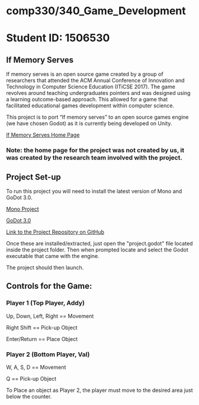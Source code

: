 # comp330/340_Game_Development
# Student ID: 1506530

## If Memory Serves

If memory serves is an open source game created by a group of researchers that attended the ACM Annual Conference of Innovation and Technology in Computer Science Education (ITiCSE 2017). The game revolves around teaching undergraduates pointers and was designed using a learning outcome-based approach. This allowed for a game that facilitated educational games development within computer science. 

This project is to port “If memory serves” to an open source games engine (we have chosen Godot) as it is currently being developed on Unity.


[If Memory Serves Home Page](http://ifmemoryserves.org/index.html)
### Note: the home page for the project was not created by us, it was created by the research team involved with the project.

## Project Set-up

To run this project you will need to install the latest version of Mono and GoDot 3.0.

[Mono Project](https://www.mono-project.com/download/stable/)

[GoDot 3.0](https://godotengine.org/download/windows)

[Link to the Project Repository on GitHub](https://github.com/James120393/Godot-Porting-Project/tree/master)

Once these are installed/extracted, just open the "project.godot" file located inside the project folder. 
Then when prompted locate and select the Godot executable that came with the engine.

The project should then launch.


## Controls for the Game:

### Player 1 (Top Player, Addy)

Up, Down, Left, Right  == Movement

Right Shift == Pick-up Object

Enter/Return == Place Object

### Player 2 (Bottom Player, Val)

W, A, S, D == Movement

Q == Pick-up Object

To Place an object as Player 2, the player must move to the desired area just below the counter.


